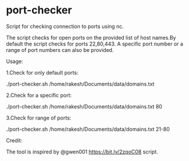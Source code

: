 # port-checker
Script for checking connection to ports using nc.

The script checks for open ports on the provided list of host names.By default the script checks for ports 22,80,443.
A specific port number or a range of port numbers can also be provided.

Usage:

1.Check for only default ports:

./port-checker.sh /home/rakesh/Documents/data/domains.txt

2.Check for a specific port:

./port-checker.sh /home/rakesh/Documents/data/domains.txt 80

3.Check for range of ports:

./port-checker.sh /home/rakesh/Documents/data/domains.txt 21-80

Credit:

The tool is inspired by @gwen001 https://bit.ly/2zqoC08 script.
